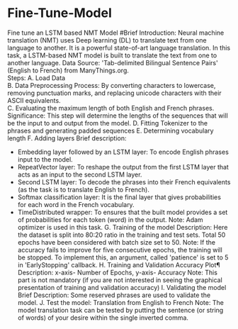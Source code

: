 # Fine-Tune-Model
Fine tune an LSTM based NMT Model
#Brief Introduction: 
 Neural machine translation (NMT) uses Deep learning (DL) to translate text from one language to another. It is a powerful 
 state-of-art language translation. In this task, a LSTM-based NMT model is built to translate the text from one to another 
 language. Data Source: 'Tab-delimited Bilingual Sentence Pairs' (English to French) from ManyThings.org.	
Steps:
A. Load Data	
B. Data Preprocessing
   Process: By converting characters to lowercase, removing punctuation marks, and replacing unicode characters with their 
  ASCII equivalents.	
C. Evaluating the maximum length of both English and French phrases. 
   Significance: This step will determine the lengths of the sequences that will be the input to and output from the model.
D. Fitting Tokenizer to the phrases and generating padded sequences
E. Determining vocabulary length
F. Adding layers
   Brief description:
   * Embedding layer followed by an LSTM layer: To encode English phrases input to the model.
   * RepeatVector layer: To reshape the output from the first LSTM layer that acts as an input to the second LSTM layer.
   * Second LSTM layer: To decode the phrases into their French equivalents (as the task is to translate English to French). 
   * Softmax classification layer: It is the final layer that gives probabilities for each word in the French vocabulary. 
   * TimeDistributed wrapper: To ensures that the built model provides a set of probabilities for each token (word) in the 
     output.
  Note: Adam optimizer is used in this task.
G. Training of the model
   Description: Here the dataset is split into 80:20 ratio in the training and test sets. Total 50 epochs have been 
   considered with batch size set to 50. Note: If the accuracy fails to improve for five consecutive epochs, the training 
   will be stopped. To implement this, an argument, called 'patience' is set to 5 in 'EarlyStopping' callback.
H. Training and Validation Accuracy Plot¶
   Description: x-axis- Number of Epochs, y-axis- Accuracy
   Note: This part is not mandatory (if you are not interested in seeing the graphical presentation of training and 
   validation accuracy)
I. Validating the model
   Brief Description: Some reserved phrases are used to validate the model.
J. Test the model: Translation from English to French
   Note: The model translation task can be tested by putting the sentence (or string of words) of your desire within the 
   single inverted comma.

